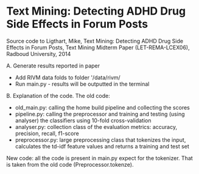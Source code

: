 Text Mining: Detecting ADHD Drug Side Effects in Forum Posts
=============================
Source code to Ligthart, Mike, Text Mining: Detecting ADHD Drug Side Effects in Forum Posts, Text Mining Midterm Paper (LET-REMA-LCEX06), Radboud University, 2014

A. Generate results reported in paper
* Add RIVM data folds to folder '/data/rivm/
* Run main.py - results will be outputted in the terminal

B. Explanation of the code.
The old code:

* old_main.py: calling the home build pipeline and collecting the scores
* pipeline.py: calling the preprocessor and training and testing (using analyser) the classifiers using 10-fold cross-validation
* analyser.py: collection class of the evaluation metrics: accuracy, precision, recall, f1-score
* preprocessor.py: large preprocessing class that tokenizes the input, calculates the td-idf feature values and returns a training and test set

New code: all the code is present in main.py expect for the tokenizer. That is taken from the old code (Preprocessor.tokenze).
